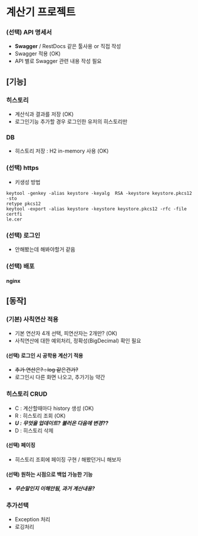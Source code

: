 # 계산기 프로젝트

### (선택) API 명세서
- **Swagger** / RestDocs 같은 툴사용 or 직접 작성
- Swagger 적용 (OK)
- API 별로 Swagger 관련 내용 작성 필요

## [기능]
### 히스토리
- 계산식과 결과를 저장 (OK)
- 로그인기능 추가할 경우 로그인한 유저의 히스토리만 
### DB
- 히스토리 저장 : H2 in-memory 사용 (OK)

### (선택) https
- 키생성 방법
```
keytool -genkey -alias keystore -keyalg  RSA -keystore keystore.pkcs12 -sto
retype pkcs12
keytool -export -alias keystore -keystore keystore.pkcs12 -rfc -file certfi
le.cer

```
### (선택) 로그인
- 안해봤는데 해봐야할거 같음
### (선택) 배포
#### nginx

## [동작]
### (기본) 사칙연산 적용
- 기본 연산자 4개 선택, 피연산자는 2개만? (OK)
- 사칙연산에 대한 예외처리, 정확성(BigDecimal) 확인 필요

#### (선택) 로그인 시 공학용 계산기 적용
- ~~추가 연산은? : log 같은건가?~~
- 로그인시 다른 화면 나오고, 추가기능 약간

### 히스토리 CRUD
- C : 계산할때마다 history 생성 (OK)
- R : 히스토리 조회 (OK)
- _**U : 무엇을 업데이트? 불러온 다음에 변경??**_
- D : 히스토리 삭제
#### (선택) 페이징
- 히스토리 조회에 페이징 구현 / 해봤던거니 해보자
#### (선택) 원하는 시점으로 백업 가능한 기능
- _**무슨말인지 이해안됨, 과거 계산내용?**_

### 추가선택
- Exception 처리
- 로깅처리
